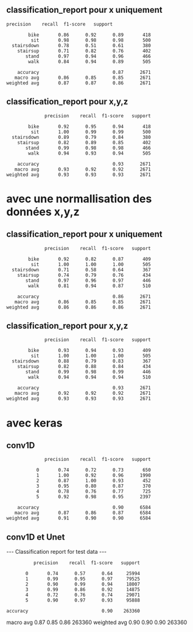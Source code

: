 ## classification_report pour x uniquement
```
precision    recall  f1-score   support

        bike       0.86      0.92      0.89       418
         sit       0.98      0.98      0.98       500
  stairsdown       0.78      0.51      0.61       380
    stairsup       0.71      0.82      0.76       402
       stand       0.97      0.94      0.96       466
        walk       0.84      0.94      0.89       505

    accuracy                           0.87      2671
   macro avg       0.86      0.85      0.85      2671
weighted avg       0.87      0.87      0.86      2671
```

## classification_report pour x,y,z
```
              precision    recall  f1-score   support

        bike       0.92      0.95      0.94       418
         sit       1.00      0.99      0.99       500
  stairsdown       0.89      0.79      0.84       380
    stairsup       0.82      0.89      0.85       402
       stand       0.99      0.98      0.98       466
        walk       0.94      0.93      0.94       505

    accuracy                           0.93      2671
   macro avg       0.93      0.92      0.92      2671
weighted avg       0.93      0.93      0.93      2671
```
# avec une normallisation des données x,y,z
## classification_report pour x uniquement
```
              precision    recall  f1-score   support

        bike       0.92      0.82      0.87       409
         sit       1.00      1.00      1.00       505
  stairsdown       0.71      0.58      0.64       367
    stairsup       0.74      0.79      0.76       434
       stand       0.97      0.96      0.97       446
        walk       0.81      0.94      0.87       510

    accuracy                           0.86      2671
   macro avg       0.86      0.85      0.85      2671
weighted avg       0.86      0.86      0.86      2671
```
## classification_report pour x,y,z
```
              precision    recall  f1-score   support

        bike       0.93      0.94      0.93       409
         sit       1.00      1.00      1.00       505
  stairsdown       0.88      0.79      0.83       367
    stairsup       0.82      0.88      0.84       434
       stand       0.99      0.98      0.99       446
        walk       0.94      0.94      0.94       510

    accuracy                           0.93      2671
   macro avg       0.92      0.92      0.92      2671
weighted avg       0.93      0.93      0.93      2671
```
# avec keras
## conv1D
```
              precision    recall  f1-score   support

           0       0.74      0.72      0.73       650
           1       1.00      0.92      0.96      1990
           2       0.87      1.00      0.93       452
           3       0.95      0.80      0.87       370
           4       0.78      0.76      0.77       725
           5       0.92      0.98      0.95      2397

    accuracy                           0.90      6584
   macro avg       0.87      0.86      0.87      6584
weighted avg       0.91      0.90      0.90      6584
```
## conv1D et Unet

--- Classification report for test data ---

              precision    recall  f1-score   support

           0       0.74      0.57      0.64     25994
           1       0.99      0.95      0.97     79525
           2       0.90      0.99      0.94     18007
           3       0.99      0.86      0.92     14875
           4       0.72      0.76      0.74     29071
           5       0.90      0.97      0.93     95888

    accuracy                           0.90    263360
   macro avg       0.87      0.85      0.86    263360
weighted avg       0.90      0.90      0.90    263360

